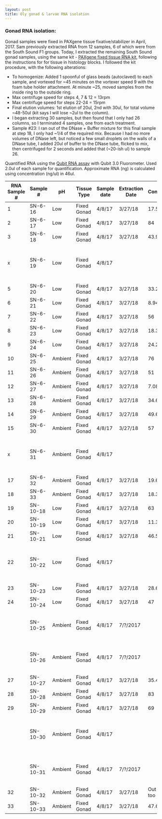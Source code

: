 ```yaml
---
layout: post
title: Oly gonad & larvae RNA isolation 
---
```


### Gonad RNA isolation: 

Gonad samples were fixed in PAXgene tissue fixative/stabilizer in April, 2017.  Sam previously extracted RNA from 12 samples, 6 of which were from the South Sound F1 groups. Today, I extracted the remaining South Sound gonad samples, using the same kit - [PAXgene fixed tissue RNA kit](https://github.com/laurahspencer/O.lurida_Stress/blob/master/References/PAXgene-Tissue-RNA-Kit-Handbok.pdf), following the instructions for for tissue in histology blocks.  I followed the kit procedure, with the following alterations:  
  * To homogenize: Added 1 spoonful of glass beads (autoclaved) to each sample, and vortexed for ~45 minutes on the vortexer speed 9 with the foam tube holder attachment.  At minute ~25, moved samples from the inside ring to the outside ring.  
  * Max centrifuge speed for steps 4, 7 & 12 = 13rpm
  * Max centrifuge speed for steps 22-24 = 15rpm 
  * Final elution volumes:  1st elution of 20ul, 2nd with 30ul, for total volume ~48-50ul (kit says I will lose ~2ul to the column).  
  * I began extracting 30 samples, but then found that I only had 26 columns, so I terminated 4 samples, one from each treatment.  
  * Sample #23:  I ran out of the DNase + Buffer mixture for this final sample at step 18, I only had ~1/4 of the required mix.  Because I had no more volumes of DNase left, but noticed a few small droplets on the walls of a DNase tube, I added 20ul of buffer to the DNase tube, flicked to mix, then centrifuged for 2 seconds and added that (~20-ish ul) to sample 26.  

Quantified RNA using the [Qubit RNA assay](https://github.com/laurahspencer/O.lurida_Stress/blob/master/References/Qubit_RNA_HS_Assay_UG.pdf) with Qubit 3.0 Fluorometer.  Used 2.0ul of each sample for quantification.  Approximate RNA (ng) is calculated using concentration (ng/ul) in 46ul. 

RNA Sample   # | Sample # | pH | Tissue Type | Sample date | Extraction Date | RNA   Concentration (ng/ul) | Approximate ng RNA (in ~46ul) | Notes
-- | -- | -- | -- | -- | -- | -- | -- | --
1 | SN-6-16 | Low | Fixed Gonad | 4/8/17 | 3/27/18 | 17.5 | 805 |  
2 | SN-6-17 | Low | Fixed Gonad | 4/8/17 | 3/27/18 | 84 | 3864 |  
3 | SN-6-18 | Low | Fixed Gonad | 4/8/17 | 3/27/18 | 43.9 | 2019.4 |  
x | SN-6-19 | Low | Fixed Gonad | 4/8/17 |   |   |   | Did not fully extract   (ran out of columns)
5 | SN-6-20 | Low | Fixed Gonad | 4/8/17 | 3/27/18 | 33.2 | 1527.2 |  
6 | SN-6-21 | Low | Fixed Gonad | 4/8/17 | 3/27/18 | 8.94 | 411.24 |  
7 | SN-6-22 | Low | Fixed Gonad | 4/8/17 | 3/27/18 | 56 | 2576 |  
8 | SN-6-23 | Low | Fixed Gonad | 4/8/17 | 3/27/18 | 18.3 | 841.8 |  
9 | SN-6-24 | Low | Fixed Gonad | 4/8/17 | 3/27/18 | 24.2 | 1113.2 |  
10 | SN-6-25 | Ambient | Fixed Gonad | 4/8/17 | 3/27/18 | 76 | 3496 |  
11 | SN-6-26 | Ambient | Fixed Gonad | 4/8/17 | 3/27/18 | 51 | 2346 |  
12 | SN-6-27 | Ambient | Fixed Gonad | 4/8/17 | 3/27/18 | 7.08 | 325.68 |  
13 | SN-6-28 | Ambient | Fixed Gonad | 4/8/17 | 3/27/18 | 34.6 | 1591.6 |  
14 | SN-6-29 | Ambient | Fixed Gonad | 4/8/17 | 3/27/18 | 49.6 | 2281.6 |  
15 | SN-6-30 | Ambient | Fixed Gonad | 4/8/17 | 3/27/18 | 57 | 2622 |  
x | SN-6-31 | Ambient | Fixed Gonad | 4/8/17 |   |   |   | Did not fully extract   (ran out of columns)
17 | SN-6-32 | Ambient | Fixed Gonad | 4/8/17 | 3/27/18 | 19.6 | 901.6 |  
18 | SN-6-33 | Ambient | Fixed Gonad | 4/8/17 | 3/27/18 | 18.3 | 841.8 |  
19 | SN-10-18 | Low | Fixed Gonad | 4/8/17 | 3/27/18 | 63 | 2898 |  
20 | SN-10-19 | Low | Fixed Gonad | 4/8/17 | 3/27/18 | 11.3 | 519.8 |  
21 | SN-10-21 | Low | Fixed Gonad | 4/8/17 | 3/27/18 | 46.5 | 2139 |  
22 | SN-10-22 | Low | Fixed Gonad | 4/8/17 |   |   |   | Did not fully extract   (ran out of columns)
23 | SN-10-23 | Low | Fixed Gonad | 4/8/17 | 3/27/18 | 28.6 | 1315.6 |  
24 | SN-10-24 | Low | Fixed Gonad | 4/8/17 | 3/27/18 | 47 | 2162 |  
  | SN-10-25 | Ambient | Fixed Gonad | 4/8/17 | 7/?/2017 |   |   | Did not do - already   sent to Katherine
  | SN-10-26 | Ambient | Fixed Gonad | 4/8/17 | 7/?/2017 |   |   | Did not do - already   sent to Katherine
27 | SN-10-27 | Ambient | Fixed Gonad | 4/8/17 | 3/27/18 | 35.4 | 1628.4 |  
28 | SN-10-28 | Ambient | Fixed Gonad | 4/8/17 | 3/27/18 | 83 | 3818 |  
29 | SN-10-29 | Ambient | Fixed Gonad | 4/8/17 | 3/27/18 | 69 | 3174 |  
  | SN-10-30 | Ambient | Fixed Gonad | 4/8/17 |   |   |   | Did not fully extract   (ran out of columns)
  | SN-10-31 | Ambient | Fixed Gonad | 4/8/17 | 7/?/2017 |   |   | Did not do - already   sent to Katherine
32 | SN-10-32 | Ambient | Fixed Gonad | 4/8/17 | 3/27/18 | Out of range - too high | #VALUE! |  
33 | SN-10-33 | Ambient | Fixed Gonad | 4/8/17 | 3/27/18 | 47.6 | 2189.6 |  

